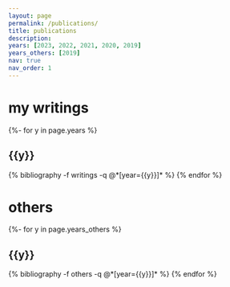 ```yaml
---
layout: page
permalink: /publications/
title: publications
description: 
years: [2023, 2022, 2021, 2020, 2019]
years_others: [2019]
nav: true
nav_order: 1
---
```

<!-- _pages/publications.md -->
<div class="publications">

<h1>my writings</h1>
{%- for y in page.years %}
  <h2 class="year">{{y}}</h2>
  {% bibliography -f writings -q @*[year={{y}}]* %}
{% endfor %}

<h1>others</h1>
{%- for y in page.years_others %}
  <h2 class="year">{{y}}</h2>
  {% bibliography -f others -q @*[year={{y}}]* %}
{% endfor %}

</div>
